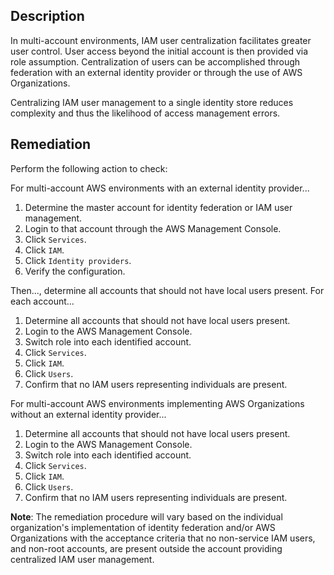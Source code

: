 ## Description

In multi-account environments, IAM user centralization facilitates greater user control. User access beyond the initial account is then provided via role assumption. Centralization of users can be accomplished through federation with an external identity provider or through the use of AWS Organizations.

Centralizing IAM user management to a single identity store reduces complexity and thus the likelihood of access management errors.

## Remediation

Perform the following action to check:

For multi-account AWS environments with an external identity provider...

1. Determine the master account for identity federation or IAM user management.
2. Login to that account through the AWS Management Console.
3. Click `Services`.
4. Click `IAM`.
6. Click `Identity providers`.
5. Verify the configuration.

Then..., determine all accounts that should not have local users present. For each account...

1. Determine all accounts that should not have local users present.
2. Login to the AWS Management Console.
3. Switch role into each identified account.
4. Click `Services`.
5. Click `IAM`.
6. Click `Users`.
7. Confirm that no IAM users representing individuals are present.

For multi-account AWS environments implementing AWS Organizations without an external identity provider...

1. Determine all accounts that should not have local users present.
2. Login to the AWS Management Console.
3. Switch role into each identified account.
4. Click `Services`.
5. Click `IAM`.
6. Click `Users`.
7. Confirm that no IAM users representing individuals are present.

**Note**: The remediation procedure will vary based on the individual organization's implementation of identity federation and/or AWS Organizations with the acceptance criteria that no non-service IAM users, and non-root accounts, are present outside the account providing centralized IAM user management.
